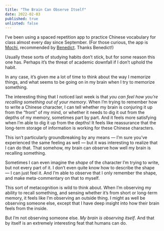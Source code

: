 ```yaml
---
title: "The Brain Can Observe Itself"
date: 2022-02-03
published: true
unlisted: false
---
```


I’ve been using a spaced repetition app to practice Chinese vocabulary for class almost every day since September. (For those curious, the app is [Mochi](https://mochi.cards), recommended by [Benedict](https://twitter.com/benedictfritz/status/1439646101175472128). Thanks Benedict!)

Usually these sorts of studying habits don’t stick, but for some reason this one has. Perhaps it’s the threat of academic downfall if I don’t uphold the habit.

In any case, it’s given me a lot of time to think about the way I memorize things, and what seems to be going on in my brain when I try to memorize something.

The interesting thing that I noticed last week is that _you can feel how you’re recalling something out of your memory_. When I’m trying to remember how to write a Chinese character, I can tell whether my brain is conjuring it up from the “front” of my mind, or whether it needs to dig it out from the depths of my memory, sometimes part by part. And it feels more satisfying when I’m able to dig it up from the depths! It feels like reassurance that the long-term storage of information is working for these Chinese characters.

This isn’t particularly groundbreaking by any means — I’m sure you’ve experienced the same feeling as well — but it was interesting to realize that I can do that. That somehow, my brain can observe how well my brain is recalling something.

Sometimes I can even imagine the _shape_ of the character I’m trying to write, but not every part of it. I don’t even quite know how to describe the shape — I can just feel it. And I’m able to observe that I only remember the shape, and make meta-commentary on that to myself.

This sort of metacognition is wild to think about. When I’m observing my ability to recall something, and sensing whether it’s from short or long-term memory, it feels like I’m observing an outside thing. I might as well be observing someone else, except that I have deep insight into how their brain feels from the inside.

But I’m not observing someone else. _My brain is observing itself_. And that by itself is an extremely interesting feat that humans can do.
